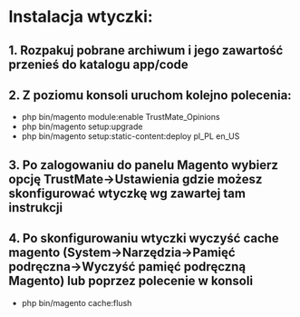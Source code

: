 # Instalacja wtyczki:

## 1. Rozpakuj pobrane archiwum i jego zawartość przenieś do katalogu app/code

## 2. Z poziomu konsoli uruchom kolejno polecenia: 
  * php bin/magento module:enable TrustMate_Opinions
  * php bin/magento setup:upgrade
  * php bin/magento setup:static-content:deploy pl_PL en_US 
## 3. Po zalogowaniu do panelu Magento wybierz opcję TrustMate->Ustawienia gdzie możesz skonfigurować wtyczkę wg zawartej tam instrukcji
## 4. Po skonfigurowaniu wtyczki wyczyść cache magento (System->Narzędzia->Pamięć podręczna->Wyczyść pamięć podręczną Magento) lub poprzez polecenie w konsoli
  * php bin/magento cache:flush